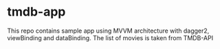 # tmdb-app
This repo contains sample app using MVVM architecture with dagger2, viewBinding and dataBinding. The list of movies is taken from TMDB-API
